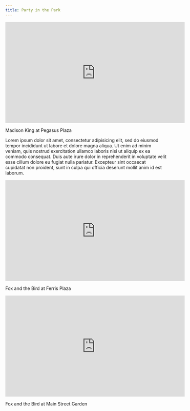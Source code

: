 ```yaml
---
title: Party in the Park
---
```


<iframe width="560" height="315" src="https://www.youtube.com/embed/_dg6xs8LP8o" frameborder="0" allowfullscreen></iframe>

Madison King at Pegasus Plaza

Lorem ipsum dolor sit amet, consectetur adipisicing elit, sed do eiusmod tempor incididunt ut labore et dolore magna aliqua. Ut enim ad minim veniam, quis nostrud exercitation ullamco laboris nisi ut aliquip ex ea commodo consequat. Duis aute irure dolor in reprehenderit in voluptate velit esse cillum dolore eu fugiat nulla pariatur. Excepteur sint occaecat cupidatat non proident, sunt in culpa qui officia deserunt mollit anim id est laborum.

<iframe width="560" height="315" src="https://www.youtube.com/embed/_GIQEAzIC7o" frameborder="0" allowfullscreen></iframe>

Fox and the Bird at Ferris Plaza

<iframe width="560" height="315" src="https://www.youtube.com/embed/XRj9_FkMxWc" frameborder="0" allowfullscreen></iframe>

Fox and the Bird at Main Street Garden
